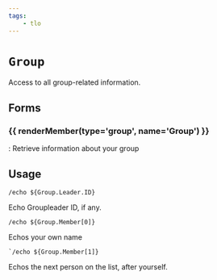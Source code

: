 ```yaml
---
tags:
    - tlo
---
```

# `Group`

<!--tlo-desc-start-->
Access to all group-related information.
<!--tlo-desc-end-->
## Forms
<!--tlo-forms-start-->
### {{ renderMember(type='group', name='Group') }}

:   Retrieve information about your group
<!--tlo-forms-end-->

## Usage

```
/echo ${Group.Leader.ID}
```

Echo Groupleader ID, if any.

```
/echo ${Group.Member[0]}
```

Echos your own name

```
`/echo ${Group.Member[1]}
```

Echos the next person on the list, after yourself.
<!--tlo-linkrefs-start-->
[group]: ../data-types/datatype-group.md
<!--tlo-linkrefs-end-->
